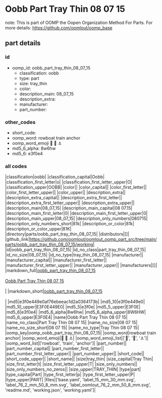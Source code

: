 # Oobb Part Tray Thin 08 07 15  

note: This is part of OOMP the Oopen Organization Method For Parts. For more details: https://github.com/oomlout/oomp_base

##  part details





### id
* oomp_id: oobb_part_tray_thin_08_07_15
  * classification: oobb
  * type: part
  * size: tray_thin
  * color: 
  * description_main: 08_07_15
  * description_extra: 
  * manufacturer: 
  * part_number: 

### other_codes
* short_code: 
* oomp_word: rowboat train anchor
* oomp_word_emoji :rowboat: :train: :anchor:
* md5_6_alpha: 8w6hw
* md5_6: e3f0e4

### all codes 
|classification|oobb|
|classification_capital|Oobb|
|classification_first_letter|o|
|classification_first_letter_upper|O|
|classification_upper|OOBB|
|color||
|color_capital||
|color_first_letter||
|color_first_letter_upper||
|color_upper||
|description_extra||
|description_extra_capital||
|description_extra_first_letter||
|description_extra_first_letter_upper||
|description_extra_upper||
|description_main|08_07_15|
|description_main_capital|08 07.15|
|description_main_first_letter|0|
|description_main_first_letter_upper|0|
|description_main_upper|08_07_15|
|description_only_numbers|080715|
|description_only_numbers_short|81k|
|description_or_color|81k|
|description_or_color_upper|81K|
|directory|parts/oobb_part_tray_thin_08_07_15|
|distributors|[]|
|github_link|https://github.com/oomlout/oomlout_oomp_part_src/tree/main/parts/oobb_part_tray_thin_08_07_15/working|
|id|oobb_part_tray_thin_08_07_15|
|id_no_class|part_tray_thin_08_07_15|
|id_no_size|08_07_15|
|id_no_type|tray_thin_08_07_15|
|manufacturer||
|manufacturer_capital||
|manufacturer_first_letter||
|manufacturer_first_letter_upper||
|manufacturer_upper||
|manufacturers|[]|
|markdown_full|[oobb_part_tray_thin_08_07_15](https://github.com/oomlout/oomlout_oomp_part_src/tree/main/parts/oobb_part_tray_thin_08_07_15/working)<br>[](https://github.com/oomlout/oomlout_oomp_part_src/tree/main/parts/oobb_part_tray_thin_08_07_15/working)<br>[Oobb Part Tray Thin 08 07 15](https://github.com/oomlout/oomlout_oomp_part_src/tree/main/parts/oobb_part_tray_thin_08_07_15/working)<br><br>|
|markdown_short|[oobb_part_tray_thin_08_07_15](https://github.com/oomlout/oomlout_oomp_part_src/tree/main/parts/oobb_part_tray_thin_08_07_15/working)<br><br>|
|md5|e3f0e449e0af76ebeeac1d2a0364173b|
|md5_10|e3f0e449e0|
|md5_10_upper|E3F0E449E0|
|md5_5|e3f0e|
|md5_5_upper|E3F0E|
|md5_6|e3f0e4|
|md5_6_alpha|8w6hw|
|md5_6_alpha_upper|8W6HW|
|md5_6_upper|E3F0E4|
|name|Oobb Part Tray Thin 08 07 15|
|name_no_class|Part Tray Thin 08 07 15|
|name_no_size|08 07 15|
|name_no_size_short|08 07 15|
|name_no_type|Tray Thin 08 07 15|
|oomp_key|oomp_oobb_part_tray_thin_08_07_15|
|oomp_word|rowboat train anchor|
|oomp_word_emoji|:rowboat: :train: :anchor:|
|oomp_word_emoji_list|[':rowboat:', ':train:', ':anchor:']|
|oomp_word_list|['rowboat', 'train', 'anchor']|
|part_number||
|part_number_capital||
|part_number_first_letter||
|part_number_first_letter_upper||
|part_number_upper||
|short_code||
|short_code_upper||
|short_name||
|size|tray_thin|
|size_capital|Tray Thin|
|size_first_letter|t|
|size_first_letter_upper|T|
|size_only_numbers||
|size_only_numbers_no_zeros||
|size_upper|TRAY_THIN|
|type|part|
|type_capital|Part|
|type_first_letter|p|
|type_first_letter_upper|P|
|type_upper|PART|
|files|['base.yaml', 'label_15_mm_30_mm.svg', 'label_76_2_mm_50_8_mm.svg', 'label_oomlout_76_2_mm_50_8_mm.svg', 'readme.md', 'working.json', 'working.yaml']|
